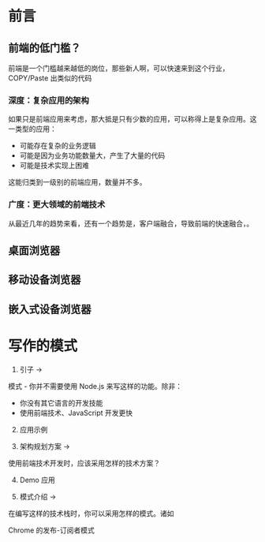 # 前言

## 前端的低门槛？

前端是一个门槛越来越低的岗位，那些新人啊，可以快速来到这个行业，COPY/Paste 出类似的代码

### 深度：复杂应用的架构

如果只是前端应用来考虑，那大抵是只有少数的应用，可以称得上是复杂应用。这一类型的应用：

 - 可能存在复杂的业务逻辑
 - 可能是因为业务功能数量大，产生了大量的代码
 - 可能是技术实现上困难

这能归类到一级别的前端应用，数量并不多。

### 广度：更大领域的前端技术

从最近几年的趋势来看，还有一个趋势是，客户端融合，导致前端的快速融合，。

## 桌面浏览器

## 移动设备浏览器

## 嵌入式设备浏览器

# 写作的模式

1. 引子 ->

模式 - 你并不需要使用 Node.js 来写这样的功能。除非：

 -  你没有其它语言的开发技能
 - 使用前端技术、JavaScript 开发更快

2. 应用示例

3. 架构规划方案 ->


使用前端技术开发时，应该采用怎样的技术方案？

4. Demo 应用


5. 模式介绍 ->

在编写这样的技术栈时，你可以采用怎样的模式。诸如

Chrome 的发布-订阅者模式
